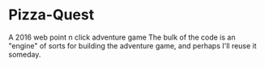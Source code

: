 # Pizza-Quest
A 2016 web point n click adventure game
The bulk of the code is an "engine" of sorts for building the adventure game, and perhaps I'll reuse it someday.
